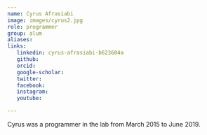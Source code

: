 ```yaml
---
name: Cyrus Afrasiabi
image: images/cyrus2.jpg
role: programmer
group: alum
aliases:
links:
   linkedin: cyrus-afrasiabi-b623604a
   github:
   orcid: 
   google-scholar:
   twitter:
   facebook:
   instagram: 
   youtube:

---
```


Cyrus was a programmer in the lab from March 2015 to June 2019.